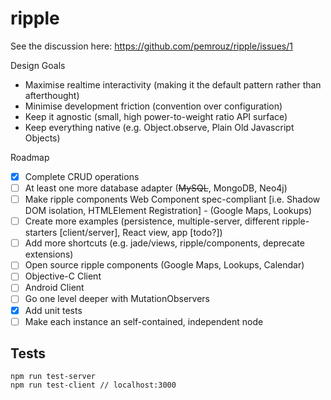 ripple
======

See the discussion here: https://github.com/pemrouz/ripple/issues/1

Design Goals
* Maximise realtime interactivity (making it the default pattern rather than afterthought)
* Minimise development friction (convention over configuration)
* Keep it agnostic (small, high power-to-weight ratio API surface)
* Keep everything native (e.g. Object.observe, Plain Old Javascript Objects)
 
Roadmap
* [x] Complete CRUD operations
* [ ] At least one more database adapter (~~MySQL~~, MongoDB, Neo4j)
* [ ] Make ripple components Web Component spec-compliant [i.e. Shadow DOM isolation, HTMLElement Registration] - (Google Maps, Lookups)
* [ ] Create more examples (persistence, multiple-server, different ripple-starters [client/server], React view, app [todo?])
* [ ] Add more shortcuts (e.g. jade/views, ripple/components, deprecate extensions)
* [ ] Open source ripple components (Google Maps, Lookups, Calendar)
* [ ] Objective-C Client
* [ ] Android Client
* [ ] Go one level deeper with MutationObservers
* [x] Add unit tests
* [ ] Make each instance an self-contained, independent node

## Tests

```
npm run test-server
npm run test-client // localhost:3000
```
